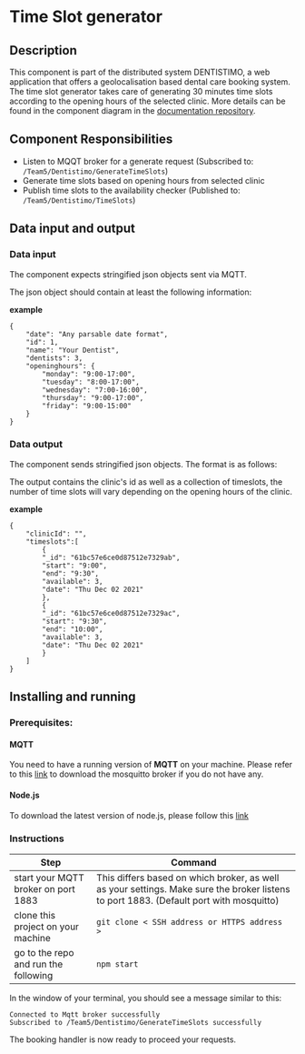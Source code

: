 # Time Slot generator

## Description

This component is part of the distributed system DENTISTIMO, a web application that offers a geolocalisation based dental care booking system.
The time slot generator takes care of generating 30 minutes time slots according to the opening hours of the selected clinic. More details can be found in the component diagram in the [documentation repository](https://git.chalmers.se/courses/dit355/test-teams-formation/team-5/team-4-project). 

## Component Responsibilities

- Listen to MQQT broker for a generate request (Subscribed to: `/Team5/Dentistimo/GenerateTimeSlots`)
- Generate time slots based on opening hours from selected clinic
- Publish time slots to the availability checker (Published to: `/Team5/Dentistimo/TimeSlots`)

## Data input and output
### Data input

The component expects stringified json objects sent via MQTT. 

The json object should contain at least the following information: 

<b>example</b>

    { 
        "date": "Any parsable date format",
        "id": 1,
        "name": "Your Dentist",
        "dentists": 3,
        "openinghours": {
            "monday": "9:00-17:00",
            "tuesday": "8:00-17:00",
            "wednesday": "7:00-16:00",
            "thursday": "9:00-17:00",
            "friday": "9:00-15:00"
        }
    }

### Data output

The component sends stringified json objects.
The format is as follows:

The output contains the clinic's id as well as a collection of timeslots, the number of time slots will vary depending on the opening hours of the clinic.

<b>example</b>

    { 
        "clinicId": "",
        "timeslots":[
            {
            "_id": "61bc57e6ce0d87512e7329ab",
            "start": "9:00",
            "end": "9:30",
            "available": 3,
            "date": "Thu Dec 02 2021"
            },
            {
            "_id": "61bc57e6ce0d87512e7329ac",
            "start": "9:30",
            "end": "10:00",
            "available": 3,
            "date": "Thu Dec 02 2021"
            }
        ]
    }

## Installing and running

### Prerequisites:
#### MQTT
You need to have a running version of <b>MQTT</b> on your machine. Please refer to this [link](https://www.google.com/url?sa=t&rct=j&q=&esrc=s&source=web&cd=&ved=2ahUKEwjG3fWb6NH0AhXpQvEDHSGLC2MQFnoECAMQAQ&url=https%3A%2F%2Fmosquitto.org%2Fdownload%2F&usg=AOvVaw2rLN-Os_zfUrtqeV1Lrunf) to download the mosquitto broker if you do not have any. 
#### Node.js
To download the latest version of node.js, please follow this [link](https://nodejs.org/en/download/)

### Instructions

| Step | Command |
| ------ | ------ |
| start your MQTT broker on port 1883| This differs based on which broker, as well as your settings. Make sure the broker listens to port 1883. (Default port with mosquitto) |
| clone this project on your machine | `git clone < SSH address or HTTPS address >` |
| go to the repo and run the following  | `npm start` |

In the window of your terminal, you should see a message similar to this:

`Connected to Mqtt broker successfully`<br>
`Subscribed to /Team5/Dentistimo/GenerateTimeSlots successfully`

The booking handler is now ready to proceed your requests. 


